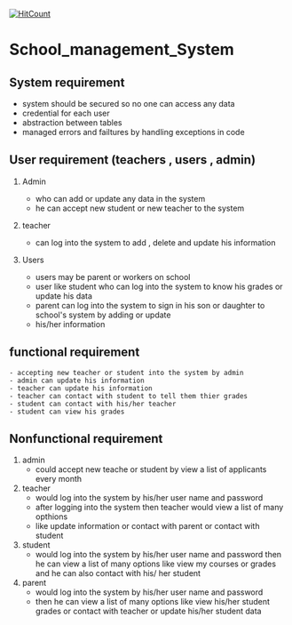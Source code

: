 [![HitCount](http://hits.dwyl.io/Abanoub_moris/School-Management-System.svg)](http://hits.dwyl.io/Abanoub_moris/School-Management-System)
# School_management_System
## System requirement 
   - system should be secured so no one can access any data 
   - credential for each user 
   - abstraction between tables
   - managed errors and failtures by handling exceptions in code
	
## User requirement (teachers , users , admin)
1. Admin
    - who can add or update any data in the system 
    - he can accept new student or new teacher to the system 

2. teacher 
    - can log into the system to add , delete and update his information 
2. Users 
    - users may be parent or workers on school 
    - user like student who can log into the system to know his grades or update his data
    - parent can log into the system to sign in his son or daughter to school's system by adding or update 
    - his/her information 
## functional requirement 
    - accepting new teacher or student into the system by admin 
    - admin can update his information 
    - teacher can update his information
    - teacher can contact with student to tell them thier grades
    - student can contact with his/her teacher 
    - student can view his grades
## Nonfunctional requirement
1. admin
    - could accept new teache or student by view a list of applicants every month
2. teacher
    - would log into the system by his/her user name and password 
    - after logging into the system then teacher would view a list of many opthions 
    - like update information or contact with parent or contact with student 
3. student
    - would log into the system by his/her user name and password 
    then he can view a list of many options like view my courses or grades and he can also contact with his/ her student
4. parent
    - would log into the system by his/her user name and password 
    - then he can view a list of many options like view his/her student grades 
	  or contact with teacher or update his/her student data
